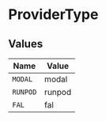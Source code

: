# ProviderType


## Values

| Name     | Value    |
| -------- | -------- |
| `MODAL`  | modal    |
| `RUNPOD` | runpod   |
| `FAL`    | fal      |